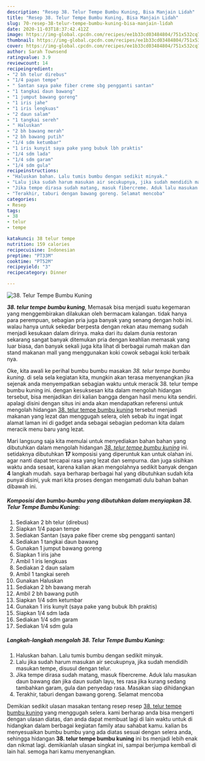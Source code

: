 ```yaml
---
description: "Resep 38. Telur Tempe Bumbu Kuning, Bisa Manjain Lidah"
title: "Resep 38. Telur Tempe Bumbu Kuning, Bisa Manjain Lidah"
slug: 70-resep-38-telur-tempe-bumbu-kuning-bisa-manjain-lidah
date: 2020-11-03T18:37:42.412Z
image: https://img-global.cpcdn.com/recipes/ee1b33cd03484804/751x532cq70/38-telur-tempe-bumbu-kuning-foto-resep-utama.jpg
thumbnail: https://img-global.cpcdn.com/recipes/ee1b33cd03484804/751x532cq70/38-telur-tempe-bumbu-kuning-foto-resep-utama.jpg
cover: https://img-global.cpcdn.com/recipes/ee1b33cd03484804/751x532cq70/38-telur-tempe-bumbu-kuning-foto-resep-utama.jpg
author: Sarah Townsend
ratingvalue: 3.9
reviewcount: 14
recipeingredient:
- "2 bh telur direbus"
- "1/4 papan tempe"
- " Santan saya pake fiber creme sbg pengganti santan"
- "1 tangkai daun bawang"
- "1 jumput bawang goreng"
- "1 iris jahe"
- "1 iris lengkuas"
- "2 daun salam"
- "1 tangkai sereh"
- " Haluskan"
- "2 bh bawang merah"
- "2 bh bawang putih"
- "1/4 sdm ketumbar"
- "1 iris kunyit saya pake yang bubuk lbh praktis"
- "1/4 sdm lada"
- "1/4 sdm garam"
- "1/4 sdm gula"
recipeinstructions:
- "Haluskan bahan. Lalu tumis bumbu dengan sedikit minyak."
- "Lalu jika sudah harum masukan air secukupnya, jika sudah mendidih masukan tempe, disusul dengan telur."
- "Jika tempe dirasa sudah matang, masuk fibercreme. Aduk lalu masukan daun bawang dan jika daun sudah layu, tes rasa jika kurang sedang tambahkan garam, gula dan penyedap rasa. Masakan siap dihidangkan"
- "Terakhir, taburi dengan bawang goreng. Selamat mencoba"
categories:
- Resep
tags:
- 38
- telur
- tempe

katakunci: 38 telur tempe 
nutrition: 159 calories
recipecuisine: Indonesian
preptime: "PT33M"
cooktime: "PT52M"
recipeyield: "3"
recipecategory: Dinner

---
```



![38. Telur Tempe Bumbu Kuning](https://img-global.cpcdn.com/recipes/ee1b33cd03484804/751x532cq70/38-telur-tempe-bumbu-kuning-foto-resep-utama.jpg)

<b><i>38. telur tempe bumbu kuning</i></b>, Memasak bisa menjadi suatu kegemaran yang menggembirakan dilakukan oleh bermacam kalangan. tidak hanya para perempuan, sebagian pria juga banyak yang senang dengan hobi ini. walau hanya untuk sekedar berpesta dengan rekan atau memang sudah menjadi kesukaan dalam dirinya. maka dari itu dalam dunia restoran sekarang sangat banyak ditemukan pria dengan keahlian memasak yang luar biasa, dan banyak sekali juga kita lihat di berbagai rumah makan dan stand makanan mall yang menggunakan koki cowok sebagai koki terbaik nya.



Oke, kita awali ke perihal bumbu bumbu masakan <i>38. telur tempe bumbu kuning</i>. di sela sela kegiatan kita, mungkin akan terasa menyenangkan jika sejenak anda menyempatkan sebagian waktu untuk meracik 38. telur tempe bumbu kuning ini. dengan kesuksesan kita dalam mengolah hidangan tersebut, bisa menjadikan diri kalian bangga dengan hasil menu kita sendiri. apalagi disini dengan situs ini anda akan mendapatkan referensi untuk mengolah hidangan <u>38. telur tempe bumbu kuning</u> tersebut menjadi makanan yang lezat dan menggugah selera, oleh sebab itu ingat ingat alamat laman ini di gadget anda sebagai sebagian pedoman kita dalam meracik menu baru yang lezat.


Mari langsung saja kita memulai untuk menyediakan bahan bahan yang dibutuhkan dalam mengolah hidangan <u><i>38. telur tempe bumbu kuning</i></u> ini. setidaknya dibutuhkan <b>17</b> komposisi yang diperuntuk kan untuk olahan ini. agar nanti dapat tercapai rasa yang lezat dan sempurna. dan juga sisihkan waktu anda sesaat, karena kalian akan mengolahnya sedikit banyak dengan <b>4</b> langkah mudah. saya berharap berbagai hal yang dibutuhkan sudah kita punyai disini, yuk mari kita proses dengan mengamati dulu bahan bahan dibawah ini.

<!--inarticleads1-->

##### Komposisi dan bumbu-bumbu yang dibutuhkan dalam menyiapkan 38. Telur Tempe Bumbu Kuning:

1. Sediakan 2 bh telur (direbus)
1. Siapkan 1/4 papan tempe
1. Sediakan  Santan (saya pake fiber creme sbg pengganti santan)
1. Sediakan 1 tangkai daun bawang
1. Gunakan 1 jumput bawang goreng
1. Siapkan 1 iris jahe
1. Ambil 1 iris lengkuas
1. Sediakan 2 daun salam
1. Ambil 1 tangkai sereh
1. Gunakan  Haluskan
1. Sediakan 2 bh bawang merah
1. Ambil 2 bh bawang putih
1. Siapkan 1/4 sdm ketumbar
1. Gunakan 1 iris kunyit (saya pake yang bubuk lbh praktis)
1. Siapkan 1/4 sdm lada
1. Sediakan 1/4 sdm garam
1. Sediakan 1/4 sdm gula




<!--inarticleads2-->

##### Langkah-langkah mengolah 38. Telur Tempe Bumbu Kuning:

1. Haluskan bahan. Lalu tumis bumbu dengan sedikit minyak.
1. Lalu jika sudah harum masukan air secukupnya, jika sudah mendidih masukan tempe, disusul dengan telur.
1. Jika tempe dirasa sudah matang, masuk fibercreme. Aduk lalu masukan daun bawang dan jika daun sudah layu, tes rasa jika kurang sedang tambahkan garam, gula dan penyedap rasa. Masakan siap dihidangkan
1. Terakhir, taburi dengan bawang goreng. Selamat mencoba




Demikian sedikit ulasan masakan tentang resep resep <u>38. telur tempe bumbu kuning</u> yang menggugah selera. kami berharap anda bisa mengerti dengan ulasan diatas, dan anda dapat membuat lagi di lain waktu untuk di hidangkan dalam berbagai kegiatan family atau sahabat kamu. kalian bs menyesuaikan bumbu bumbu yang ada diatas sesuai dengan selera anda, sehingga hidangan <b>38. telur tempe bumbu kuning</b> ini bs menjadi lebih enak dan nikmat lagi. demikianlah ulasan singkat ini, sampai berjumpa kembali di lain hal. semoga hari kamu menyenangkan.

